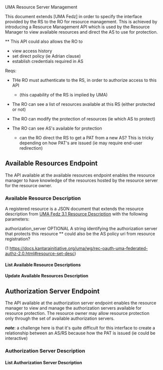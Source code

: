 UMA Resource Server Management




This document extends [UMA Fedz] in order to specify the interface provided by the RS to the RO for resource management. This is achieved by introducing a Resource Management API which is used by the Resource Manager to view available resources and direct the AS to use for protection. 


** This API could also allows the RO to 
- view access history 
- set direct policy (ie Adrian clause)
- establish credentials required in AS



Reqs:

- THe RO must authenticate to the RS, in order to authorize access to this API 
	- (this capability of the RS is implied by UMA)

- The RO can see a list of resources available at this RS (either protected or not)
- The RO can modify the protection of resources (ie which AS to protect)

- The RO can see AS's available for protection
	- can the RO direct the RS to get a PAT from a new AS? This is tricky depending on how PAT's are issued (ie may require end-user redirection)





## Available Resources Endpoint

The API available at the available resources endpoint enables the resource manager to have knowledge of the resources hosted by the resource server for the resource owner. 



### Available Resource Description

A registered resource is a JSON document that extends the resource description from [UMA Fedz 3.1 Resource Description](1) with the following parameters:

authorization_server OPTIONAL A string identifying the authorization server that protects this resource
** could also be the AS policy uri from resource registration?

(1 https://docs.kantarainitiative.org/uma/wg/rec-oauth-uma-federated-authz-2.0.html#resource-set-desc)

#### List Available Resource Descriptions



#### Update Available Resources Description






## Authorization Server Endpoint


The API available at the authorization server endpoint enables the resource manager to view and manage the authorization servers available for resource protection. The resource owner may allow resource protection only through the set of available authorization servers. 

***note***: a challenge here is that it's quite difficult for this interface to create a relationship between an AS/RS because how the PAT is issued (ie could be interactive)



### Authorization Server Description

#### List Authorization Server Description

